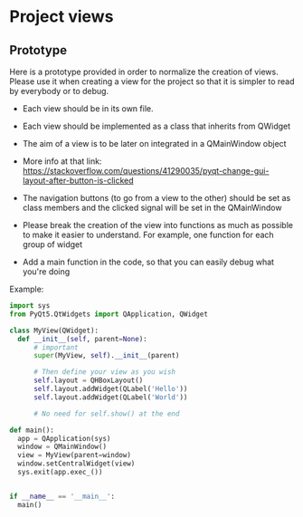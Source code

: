 # Project views
## Prototype
Here is a prototype provided in order to normalize the creation of views.
Please use it when creating a view for the project so that it is simpler to
read by everybody or to debug.

* Each view should be in its own file.
* Each view should be implemented as a class that inherits from QWidget
* The aim of a view is to be later on integrated in a QMainWindow object
* More info at that link: https://stackoverflow.com/questions/41290035/pyqt-change-gui-layout-after-button-is-clicked
* The navigation buttons (to go from a view to the other) should be set as class members and the clicked signal will be set in the QMainWindow  
* Please break the creation of the view into functions as much as possible to make it easier to understand. For example, one function for each group of widget

* Add a main function in the code, so that you can easily debug what you're doing

Example:
```python
import sys
from PyQt5.QtWidgets import QApplication, QWidget

class MyView(QWidget):
  def __init__(self, parent=None):
      # important
      super(MyView, self).__init__(parent)

      # Then define your view as you wish
      self.layout = QHBoxLayout()
      self.layout.addWidget(QLabel('Hello'))
      self.layout.addWidget(QLabel('World'))

      # No need for self.show() at the end

def main():
  app = QApplication(sys)
  window = QMainWindow()
  view = MyView(parent=window)
  window.setCentralWidget(view)
  sys.exit(app.exec_())


if __name__ == '__main__':
  main()
```
